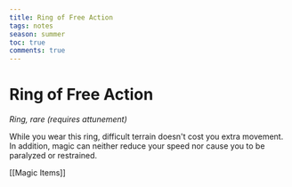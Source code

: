 ---title: Ring of Free Actiontags: notesseason: summertoc: truecomments: true---
# Ring of Free Action

*Ring, rare (requires attunement)*

While you wear this ring, difficult terrain doesn't cost you extra movement. In addition, magic can neither reduce your speed nor cause you to be paralyzed or restrained.


[[Magic Items]]
